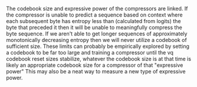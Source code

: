 The codebook size and expressive power of the compressors are linked.  If the compressor is unable to predict a sequence based on context where each subsequent byte has entropy less than (calculated from logits) the byte that preceded it then it will be unable to meaningfully compress the byte sequence.  If we aren't able to get longer sequences of approximately monotonically decreasing entropy then we will never utilize a codebook of sufficient size.  These limits can probably be empirically explored by setting a codebook to be far too large and training a compressor until the vq codebook reset sizes stabilize, whatever the codebook size is at that time is likely an appropriate codebook size for a compressor of that "expressive power"  This may also be a neat way to measure a new type of expressive power.
